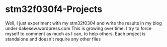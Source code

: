# stm32f030f4-Projects
Well, I just experiment with my stm32f0304 and write the results in my blog under dakesew.wordpress.com
This is growing over time. I try to force myself to comment as much as I can, to help others. Each project is standalone and doesn't require any other files